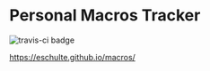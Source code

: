 Personal Macros Tracker
=======================

![travis-ci badge](https://travis-ci.com/eschulte/macros.svg?branch=main)

https://eschulte.github.io/macros/
